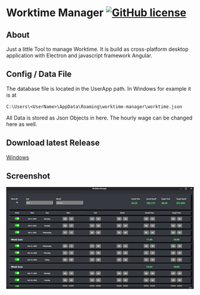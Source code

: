 # Worktime Manager [![GitHub license](https://img.shields.io/badge/license-MIT-blue.svg)](https://raw.githubusercontent.com/drtosh/WorktimeManager/master/LICENSE.MIT)

## About
Just a little Tool to manage Worktime. It is build as cross-platform desktop application with Electron and javascript framework Angular.

## Config / Data File
The database file is located in the UserApp path. 
In Windows for example it is at 

```
C:\Users\<UserName>\AppData\Roaming\worktime-manager\worktime.json
```

All Data is stored as Json Objects in here. 
The hourly wage can be changed here as well.

## Download latest Release
[Windows](https://github.com/DrTosh/worktime-manager/releases/download/v0.3/worktime-manager.zip)

## Screenshot
![screenshot](https://github.com/DrTosh/worktime-manager/blob/master/release/screenshot.png)
